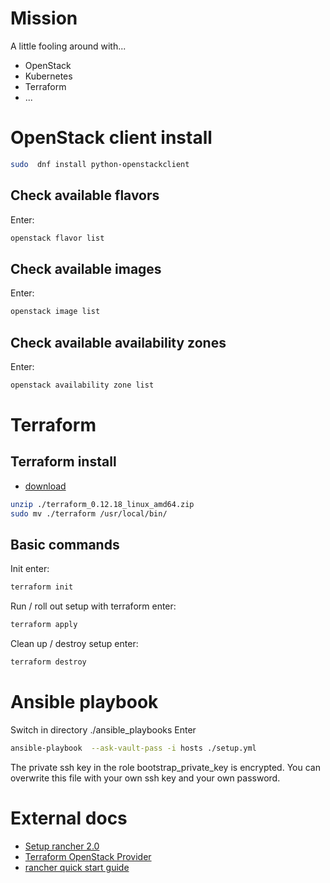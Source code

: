 # Mission #

A little fooling around with...

* OpenStack
* Kubernetes
* Terraform
* ...

# OpenStack client install #

```bash
sudo  dnf install python-openstackclient
```

## Check available flavors ##

Enter:
```bash
openstack flavor list
```

## Check available images ##

Enter:
```bash
openstack image list
```

## Check available availability zones ##

Enter:
```bash 
openstack availability zone list
```

# Terraform #

## Terraform install ##

* [download](https://www.terraform.io/downloads.html)

```bash
unzip ./terraform_0.12.18_linux_amd64.zip
sudo mv ./terraform /usr/local/bin/
```

## Basic commands ##

Init enter:

```bash
terraform init
```

Run / roll out setup with terraform enter:
```bash
terraform apply
```

Clean up / destroy setup enter:
```bash
terraform destroy
```

# Ansible playbook #

Switch in directory ./ansible_playbooks Enter
```bash
ansible-playbook  --ask-vault-pass -i hosts ./setup.yml
```
The private ssh key in the role bootstrap_private_key is encrypted. You can 
overwrite this file with your own ssh key and your own password.


# External docs #

* [Setup rancher 2.0](https://rancher.com/docs/rancher/v2.x/en/quick-start-guide/deployment/quickstart-manual-setup/)
* [Terraform OpenStack Provider](https://www.terraform.io/docs/providers/openstack/index.html)
* [rancher quick start guide](https://rancher.com/docs/rancher/v2.x/en/quick-start-guide/deployment/quickstart-manual-setup/)